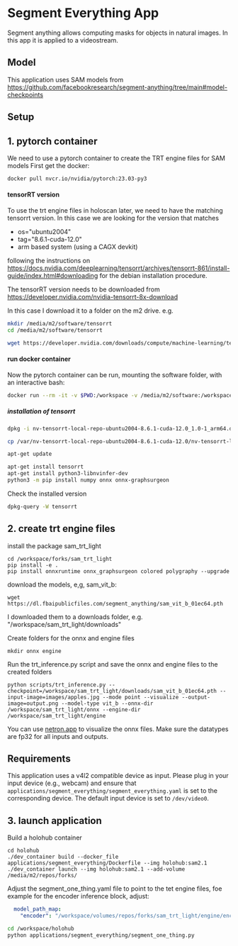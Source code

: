 # Segment Everything App


Segment anything allows computing masks for objects in natural images. In this app it is applied to a videostream.

## Model

This application uses SAM models from https://github.com/facebookresearch/segment-anything/tree/main#model-checkpoints

## Setup

## 1. pytorch container

We need to use a pytorch container to create the TRT engine files for SAM models
First get the docker: 
```sh
docker pull nvcr.io/nvidia/pytorch:23.03-py3
``` 

#### tensorRT version
To use the trt engine files in holoscan later, we need to have the matching tensorrt version. 
In this case we are looking for the version that matches 
- os="ubuntu2004"
- tag="8.6.1-cuda-12.0"
- arm based system (using a CAGX devkit)

following the instructions on https://docs.nvidia.com/deeplearning/tensorrt/archives/tensorrt-861/install-guide/index.html#downloading for the debian installation procedure.

The tensorRT version needs to be downloaded from https://developer.nvidia.com/nvidia-tensorrt-8x-download

In this case I download it to a folder on the m2 drive. e.g. 
```sh
mkdir /media/m2/software/tensorrt
cd /media/m2/software/tensorrt

wget https://developer.nvidia.com/downloads/compute/machine-learning/tensorrt/secure/8.6.1/local_repos/nv-tensorrt-local-repo-ubuntu2004-8.6.1-cuda-12.0_1.0-1_arm64.deb
```

#### run docker container
Now the pytorch container can be run, mounting the software folder, with an interactive bash:

```sh
docker run --rm -it -v $PWD:/workspace -v /media/m2/software:/workspace/software nvcr.io/nvidia/pytorch:23.04-py3 /bin/bash
```
##### installation of tensorrt 
```sh
dpkg -i nv-tensorrt-local-repo-ubuntu2004-8.6.1-cuda-12.0_1.0-1_arm64.deb

cp /var/nv-tensorrt-local-repo-ubuntu2004-8.6.1-cuda-12.0/nv-tensorrt-local-7148CA18-keyring.gpg /usr/share/keyrings/

apt-get update

apt-get install tensorrt
apt-get install python3-libnvinfer-dev
python3 -m pip install numpy onnx onnx-graphsurgeon
```

Check the installed version 
```sh
dpkg-query -W tensorrt
```

## 2. create trt engine files

install the package sam_trt_light
```
cd /workspace/forks/sam_trt_light
pip install -e .
pip install onnxruntime onnx_graphsurgeon colored polygraphy --upgrade
```

download the models, e,g, sam_vit_b:
```
wget https://dl.fbaipublicfiles.com/segment_anything/sam_vit_b_01ec64.pth
```
I downloaded them to a downloads folder, e.g. "/workspace/sam_trt_light/downloads"

Create folders for the onnx and engine files 

```
mkdir onnx engine
```

Run the trt_inference.py script and save the onnx and engine files to the created folders

```
python scripts/trt_inference.py --checkpoint=/workspace/sam_trt_light/downloads/sam_vit_b_01ec64.pth --input-image=images/apples.jpg --mode point --visualize --output-image=output.png --model-type vit_b --onnx-dir /workspace/sam_trt_light/onnx --engine-dir /workspace/sam_trt_light/engine
```
You can use [netron.app](https://netron.app/) to visualize the onnx files. Make sure the datatypes are fp32 for all inputs and outputs.



## Requirements

This application uses a v4l2 compatible device as input.  Please plug in your input device (e.g., webcam) and ensure that `applications/segment_everything/segment_everything.yaml` is set to the corresponding device.  The default input device is set to `/dev/video0`.

## 3. launch application

Build a holohub container
```
cd holohub
./dev_container build --docker_file applications/segment_everything/Dockerfile --img holohub:sam2.1
./dev_container launch --img holohub:sam2.1 --add-volume /media/m2/repos/forks/
```
Adjust the segment_one_thing.yaml file to point to the tet engine files, foe example for the encoder inference block, adjust: 
```yaml
  model_path_map:
    "encoder": "/workspace/volumes/repos/forks/sam_trt_light/engine/encoder.engine"
```
```sh
cd /workspace/holohub
python applications/segment_everything/segment_one_thing.py
```

